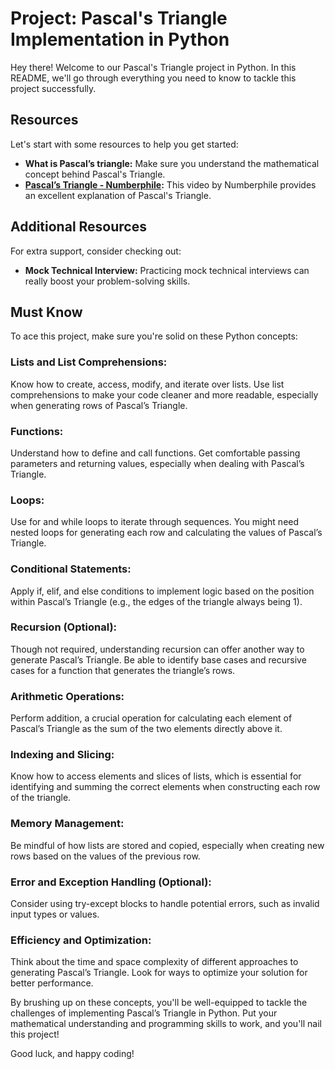 # Project: Pascal's Triangle Implementation in Python

Hey there! Welcome to our Pascal's Triangle project in Python. In this README, we'll go through everything you need to know to tackle this project successfully.

## Resources

Let's start with some resources to help you get started:

- **What is Pascal’s triangle:** Make sure you understand the mathematical concept behind Pascal's Triangle.
- **[Pascal’s Triangle - Numberphile](https://www.youtube.com/watch?v=0jGaio87u3A):** This video by Numberphile provides an excellent explanation of Pascal's Triangle.

## Additional Resources

For extra support, consider checking out:

- **Mock Technical Interview:** Practicing mock technical interviews can really boost your problem-solving skills.

## Must Know

To ace this project, make sure you're solid on these Python concepts:

### Lists and List Comprehensions:

Know how to create, access, modify, and iterate over lists.
Use list comprehensions to make your code cleaner and more readable, especially when generating rows of Pascal’s Triangle.

### Functions:

Understand how to define and call functions.
Get comfortable passing parameters and returning values, especially when dealing with Pascal’s Triangle.

### Loops:

Use for and while loops to iterate through sequences.
You might need nested loops for generating each row and calculating the values of Pascal’s Triangle.

### Conditional Statements:

Apply if, elif, and else conditions to implement logic based on the position within Pascal’s Triangle (e.g., the edges of the triangle always being 1).

### Recursion (Optional):

Though not required, understanding recursion can offer another way to generate Pascal’s Triangle.
Be able to identify base cases and recursive cases for a function that generates the triangle’s rows.

### Arithmetic Operations:

Perform addition, a crucial operation for calculating each element of Pascal’s Triangle as the sum of the two elements directly above it.

### Indexing and Slicing:

Know how to access elements and slices of lists, which is essential for identifying and summing the correct elements when constructing each row of the triangle.

### Memory Management:

Be mindful of how lists are stored and copied, especially when creating new rows based on the values of the previous row.

### Error and Exception Handling (Optional):

Consider using try-except blocks to handle potential errors, such as invalid input types or values.

### Efficiency and Optimization:

Think about the time and space complexity of different approaches to generating Pascal’s Triangle.
Look for ways to optimize your solution for better performance.

By brushing up on these concepts, you'll be well-equipped to tackle the challenges of implementing Pascal’s Triangle in Python. Put your mathematical understanding and programming skills to work, and you'll nail this project!

Good luck, and happy coding!

